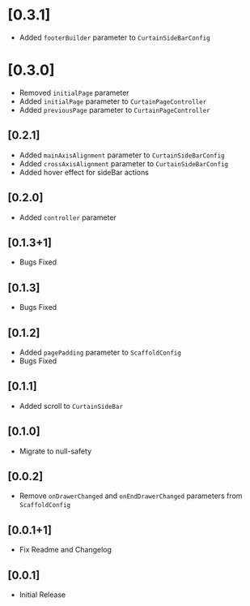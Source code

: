 # [0.3.1]

- Added `footerBuilder` parameter to `CurtainSideBarConfig`

# [0.3.0]

- Removed `initialPage` parameter
- Added `initialPage` parameter to `CurtainPageController`
- Added `previousPage` parameter to `CurtainPageController`

## [0.2.1]

- Added `mainAxisAlignment` parameter to `CurtainSideBarConfig`
- Added `crossAxisAlignment` parameter to `CurtainSideBarConfig`
- Added hover effect for sideBar actions

## [0.2.0]

- Added `controller` parameter

## [0.1.3+1]

- Bugs Fixed

## [0.1.3]

- Bugs Fixed

## [0.1.2]

- Added `pagePadding` parameter to `ScaffoldConfig`
- Bugs Fixed

## [0.1.1]

- Added scroll to `CurtainSideBar`

## [0.1.0]

- Migrate to null-safety

## [0.0.2]

- Remove `onDrawerChanged` and `onEndDrawerChanged` parameters from `ScaffoldConfig`

## [0.0.1+1]

- Fix Readme and Changelog

## [0.0.1]

- Initial Release
